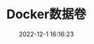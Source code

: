 ---
title: Docker数据卷
date: 2022-12-1 16:16:23
permalink: /docker/juan/
categories:
  - docker
tags:
  - docker
---